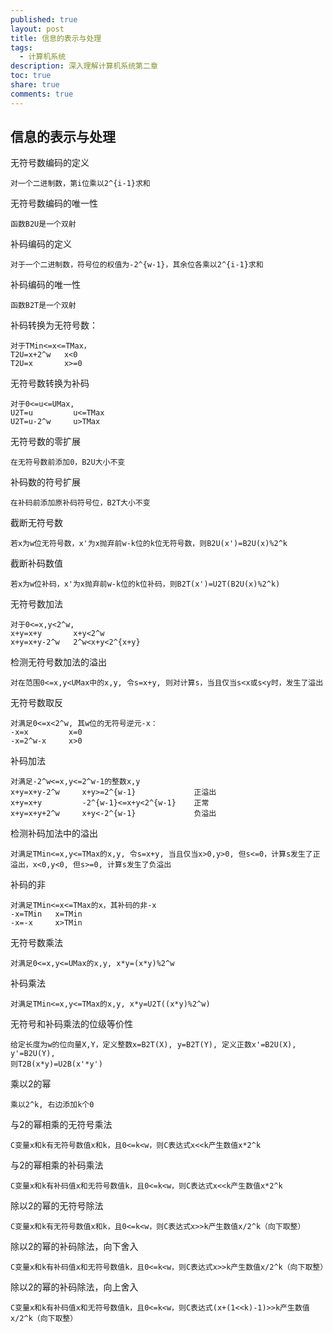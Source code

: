 ```yaml
---
published: true
layout: post
title: 信息的表示与处理
tags:
  - 计算机系统
description: 深入理解计算机系统第二章
toc: true
share: true
comments: true
---
```


## 信息的表示与处理

无符号数编码的定义

	对一个二进制数，第i位乘以2^{i-1}求和

无符号数编码的唯一性

	函数B2U是一个双射

补码编码的定义

	对于一个二进制数，符号位的权值为-2^{w-1}，其余位各乘以2^{i-1}求和

补码编码的唯一性

	函数B2T是一个双射

补码转换为无符号数：

	对于TMin<=x<=TMax，
    T2U=x+2^w   x<0
    T2U=x       x>=0
    
无符号数转换为补码

	对于0<=u<=UMax,
    U2T=u         u<=TMax
    U2T=u-2^w     u>TMax
    
无符号数的零扩展

	在无符号数前添加0，B2U大小不变

补码数的符号扩展

	在补码前添加原补码符号位，B2T大小不变
    
截断无符号数

	若x为w位无符号数，x'为x抛弃前w-k位的k位无符号数，则B2U(x')=B2U(x)%2^k

截断补码数值

	若x为w位补码，x'为x抛弃前w-k位的k位补码，则B2T(x')=U2T(B2U(x)%2^k)

无符号数加法

	对于0<=x,y<2^w,
    x+y=x+y       x+y<2^w
    x+y=x+y-2^w   2^w<x+y<2^{x+y}

检测无符号数加法的溢出

	对在范围0<=x,y<UMax中的x,y, 令s=x+y, 则对计算s，当且仅当s<x或s<y时，发生了溢出

无符号数取反

	对满足0<=x<2^w, 其w位的无符号逆元-x：
    -x=x         x=0
    -x=2^w-x     x>0

补码加法

	对满足-2^w<=x,y<=2^w-1的整数x,y
    x+y=x+y-2^w     x+y>=2^{w-1}             正溢出
    x+y=x+y         -2^{w-1}<=x+y<2^{w-1}    正常
    x+y=x+y+2^w     x+y<-2^{w-1}             负溢出

检测补码加法中的溢出

	对满足TMin<=x,y<=TMax的x,y, 令s=x+y, 当且仅当x>0,y>0, 但s<=0，计算s发生了正溢出，x<0,y<0, 但s>=0, 计算s发生了负溢出

补码的非

	对满足TMin<=x<=TMax的x，其补码的非-x
    -x=TMin   x=TMin
    -x=-x     x>TMin

无符号数乘法

	对满足0<=x,y<=UMax的x,y, x*y=(x*y)%2^w
 
补码乘法

	对满足TMin<=x,y<=TMax的x,y, x*y=U2T((x*y)%2^w)

无符号和补码乘法的位级等价性

	给定长度为w的位向量X,Y，定义整数x=B2T(X), y=B2T(Y), 定义正数x'=B2U(X), y'=B2U(Y),
    则T2B(x*y)=U2B(x'*y')

乘以2的幂

	乘以2^k, 右边添加k个0

与2的幂相乘的无符号乘法

	C变量x和k有无符号数值x和k，且0<=k<w，则C表达式x<<k产生数值x*2^k
    
与2的幂相乘的补码乘法

	C变量x和k有补码值x和无符号数值k，且0<=k<w，则C表达式x<<k产生数值x*2^k
    
除以2的幂的无符号除法

	C变量x和k有无符号数值x和k，且0<=k<w，则C表达式x>>k产生数值x/2^k（向下取整）

除以2的幂的补码除法，向下舍入

	C变量x和k有补码值x和无符号数值k，且0<=k<w，则C表达式x>>k产生数值x/2^k（向下取整）
    
除以2的幂的补码除法，向上舍入

	C变量x和k有补码值x和无符号数值k，且0<=k<w，则C表达式(x+(1<<k)-1)>>k产生数值x/2^k（向下取整）
